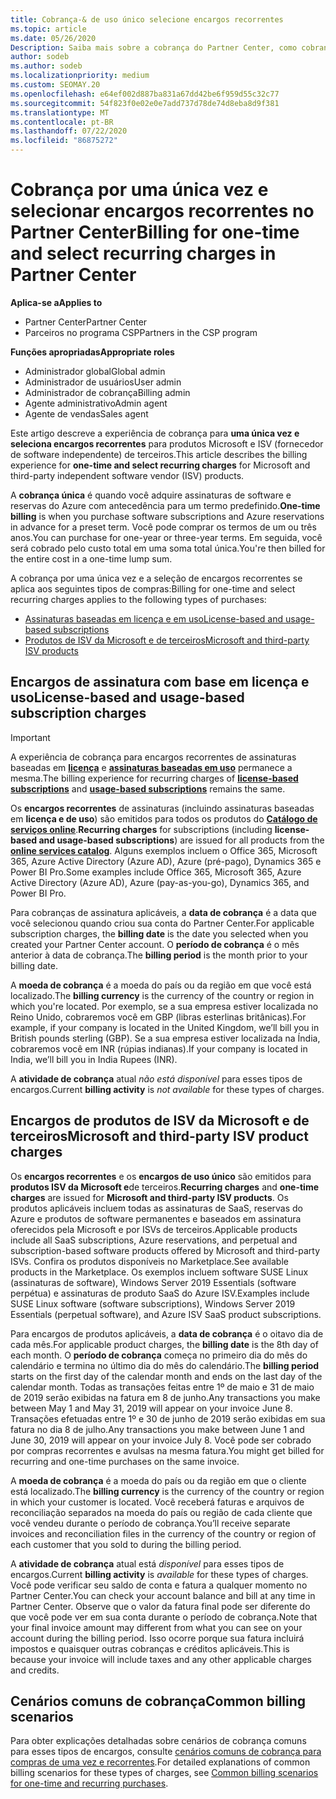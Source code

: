 ```yaml
---
title: Cobrança-& de uso único selecione encargos recorrentes
ms.topic: article
ms.date: 05/26/2020
Description: Saiba mais sobre a cobrança do Partner Center, como cobrança única com antecedência para termos predefinidos e cobrança de encargos selecionados e recorrentes.
author: sodeb
ms.author: sodeb
ms.localizationpriority: medium
ms.custom: SEOMAY.20
ms.openlocfilehash: e64ef002d887ba831a67dd42be6f959d55c32c77
ms.sourcegitcommit: 54f823f0e02e0e7add737d78de74d8eba8d9f381
ms.translationtype: MT
ms.contentlocale: pt-BR
ms.lasthandoff: 07/22/2020
ms.locfileid: "86875272"
---
```

# <a name="billing-for-one-time-and-select-recurring-charges-in-partner-center"></a><span data-ttu-id="cdc75-103">Cobrança por uma única vez e selecionar encargos recorrentes no Partner Center</span><span class="sxs-lookup"><span data-stu-id="cdc75-103">Billing for one-time and select recurring charges in Partner Center</span></span>

<span data-ttu-id="cdc75-104">**Aplica-se a**</span><span class="sxs-lookup"><span data-stu-id="cdc75-104">**Applies to**</span></span>
- <span data-ttu-id="cdc75-105">Partner Center</span><span class="sxs-lookup"><span data-stu-id="cdc75-105">Partner Center</span></span>
- <span data-ttu-id="cdc75-106">Parceiros no programa CSP</span><span class="sxs-lookup"><span data-stu-id="cdc75-106">Partners in the CSP program</span></span>

<span data-ttu-id="cdc75-107">**Funções apropriadas**</span><span class="sxs-lookup"><span data-stu-id="cdc75-107">**Appropriate roles**</span></span>
- <span data-ttu-id="cdc75-108">Administrador global</span><span class="sxs-lookup"><span data-stu-id="cdc75-108">Global admin</span></span>
- <span data-ttu-id="cdc75-109">Administrador de usuários</span><span class="sxs-lookup"><span data-stu-id="cdc75-109">User admin</span></span>
- <span data-ttu-id="cdc75-110">Administrador de cobrança</span><span class="sxs-lookup"><span data-stu-id="cdc75-110">Billing admin</span></span>
- <span data-ttu-id="cdc75-111">Agente administrativo</span><span class="sxs-lookup"><span data-stu-id="cdc75-111">Admin agent</span></span>
- <span data-ttu-id="cdc75-112">Agente de vendas</span><span class="sxs-lookup"><span data-stu-id="cdc75-112">Sales agent</span></span>

<span data-ttu-id="cdc75-113">Este artigo descreve a experiência de cobrança para **uma única vez e seleciona encargos recorrentes** para produtos Microsoft e ISV (fornecedor de software independente) de terceiros.</span><span class="sxs-lookup"><span data-stu-id="cdc75-113">This article describes the billing experience for **one-time and select recurring charges** for Microsoft and third-party independent software vendor (ISV) products.</span></span> 

<span data-ttu-id="cdc75-114">A **cobrança única** é quando você adquire assinaturas de software e reservas do Azure com antecedência para um termo predefinido.</span><span class="sxs-lookup"><span data-stu-id="cdc75-114">**One-time billing** is when you purchase software subscriptions and Azure reservations in advance for a preset term.</span></span> <span data-ttu-id="cdc75-115">Você pode comprar os termos de um ou três anos.</span><span class="sxs-lookup"><span data-stu-id="cdc75-115">You can purchase for one-year or three-year terms.</span></span> <span data-ttu-id="cdc75-116">Em seguida, você será cobrado pelo custo total em uma soma total única.</span><span class="sxs-lookup"><span data-stu-id="cdc75-116">You're then billed for the entire cost in a one-time lump sum.</span></span>

<span data-ttu-id="cdc75-117">A cobrança por uma única vez e a seleção de encargos recorrentes se aplica aos seguintes tipos de compras:</span><span class="sxs-lookup"><span data-stu-id="cdc75-117">Billing for one-time and select recurring charges applies to the following types of purchases:</span></span>

- [<span data-ttu-id="cdc75-118">Assinaturas baseadas em licença e em uso</span><span class="sxs-lookup"><span data-stu-id="cdc75-118">License-based and usage-based subscriptions</span></span>](#license-based-and-usage-based-subscription-charges)
- [<span data-ttu-id="cdc75-119">Produtos de ISV da Microsoft e de terceiros</span><span class="sxs-lookup"><span data-stu-id="cdc75-119">Microsoft and third-party ISV products</span></span>](#microsoft-and-third-party-isv-product-charges)

## <a name="license-based-and-usage-based-subscription-charges"></a><span data-ttu-id="cdc75-120">Encargos de assinatura com base em licença e uso</span><span class="sxs-lookup"><span data-stu-id="cdc75-120">License-based and usage-based subscription charges</span></span>

> [!IMPORTANT]
> <span data-ttu-id="cdc75-121">A experiência de cobrança para encargos recorrentes de assinaturas baseadas em [**licença**](license-based-billing.md) e [**assinaturas baseadas em uso**](usage-based-billing.md) permanece a mesma.</span><span class="sxs-lookup"><span data-stu-id="cdc75-121">The billing experience for recurring charges of [**license-based subscriptions**](license-based-billing.md) and [**usage-based subscriptions**](usage-based-billing.md) remains the same.</span></span>

<span data-ttu-id="cdc75-122">Os **encargos recorrentes** de assinaturas (incluindo assinaturas baseadas em **licença e de uso**) são emitidos para todos os produtos do [**Catálogo de serviços online**](https://partner.microsoft.com/commerce/preferredoffers/list).</span><span class="sxs-lookup"><span data-stu-id="cdc75-122">**Recurring charges** for subscriptions (including **license-based and usage-based subscriptions**) are issued for all products from the [**online services catalog**](https://partner.microsoft.com/commerce/preferredoffers/list).</span></span> <span data-ttu-id="cdc75-123">Alguns exemplos incluem o Office 365, Microsoft 365, Azure Active Directory (Azure AD), Azure (pré-pago), Dynamics 365 e Power BI Pro.</span><span class="sxs-lookup"><span data-stu-id="cdc75-123">Some examples include Office 365, Microsoft 365, Azure Active Directory (Azure AD), Azure (pay-as-you-go), Dynamics 365, and Power BI Pro.</span></span>

<span data-ttu-id="cdc75-124">Para cobranças de assinatura aplicáveis, a **data de cobrança** é a data que você selecionou quando criou sua conta do Partner Center.</span><span class="sxs-lookup"><span data-stu-id="cdc75-124">For applicable subscription charges, the **billing date** is the date you selected when you created your Partner Center account.</span></span> <span data-ttu-id="cdc75-125">O **período de cobrança** é o mês anterior à data de cobrança.</span><span class="sxs-lookup"><span data-stu-id="cdc75-125">The **billing period** is the month prior to your billing date.</span></span>

<span data-ttu-id="cdc75-126">A **moeda de cobrança** é a moeda do país ou da região em que você está localizado.</span><span class="sxs-lookup"><span data-stu-id="cdc75-126">The **billing currency** is the currency of the country or region in which you're located.</span></span> <span data-ttu-id="cdc75-127">Por exemplo, se a sua empresa estiver localizada no Reino Unido, cobraremos você em GBP (libras esterlinas britânicas).</span><span class="sxs-lookup"><span data-stu-id="cdc75-127">For example, if your company is located in the United Kingdom, we’ll bill you in British pounds sterling (GBP).</span></span> <span data-ttu-id="cdc75-128">Se a sua empresa estiver localizada na Índia, cobraremos você em INR (rúpias indianas).</span><span class="sxs-lookup"><span data-stu-id="cdc75-128">If your company is located in India, we’ll bill you in India Rupees (INR).</span></span>

<span data-ttu-id="cdc75-129">A **atividade de cobrança** atual *não está disponível* para esses tipos de encargos.</span><span class="sxs-lookup"><span data-stu-id="cdc75-129">Current **billing activity** is *not available* for these types of charges.</span></span>

## <a name="microsoft-and-third-party-isv-product-charges"></a><span data-ttu-id="cdc75-130">Encargos de produtos de ISV da Microsoft e de terceiros</span><span class="sxs-lookup"><span data-stu-id="cdc75-130">Microsoft and third-party ISV product charges</span></span>

<span data-ttu-id="cdc75-131">Os **encargos recorrentes** e os **encargos de uso único** são emitidos para **produtos ISV da Microsoft e**de terceiros.</span><span class="sxs-lookup"><span data-stu-id="cdc75-131">**Recurring charges** and **one-time charges** are issued for **Microsoft and third-party ISV products**.</span></span> <span data-ttu-id="cdc75-132">Os produtos aplicáveis incluem todas as assinaturas de SaaS, reservas do Azure e produtos de software permanentes e baseados em assinatura oferecidos pela Microsoft e por ISVs de terceiros.</span><span class="sxs-lookup"><span data-stu-id="cdc75-132">Applicable products include all SaaS subscriptions, Azure reservations, and perpetual and subscription-based software products offered by Microsoft and third-party ISVs.</span></span> <span data-ttu-id="cdc75-133">Confira os produtos disponíveis no Marketplace.</span><span class="sxs-lookup"><span data-stu-id="cdc75-133">See available products in the Marketplace.</span></span> <span data-ttu-id="cdc75-134">Os exemplos incluem software SUSE Linux (assinaturas de software), Windows Server 2019 Essentials (software perpétua) e assinaturas de produto SaaS do Azure ISV.</span><span class="sxs-lookup"><span data-stu-id="cdc75-134">Examples include SUSE Linux software (software subscriptions), Windows Server 2019 Essentials (perpetual software), and Azure ISV SaaS product subscriptions.</span></span>

<span data-ttu-id="cdc75-135">Para encargos de produtos aplicáveis, a **data de cobrança** é o oitavo dia de cada mês.</span><span class="sxs-lookup"><span data-stu-id="cdc75-135">For applicable product charges, the **billing date** is the 8th day of each month.</span></span> <span data-ttu-id="cdc75-136">O **período de cobrança** começa no primeiro dia do mês do calendário e termina no último dia do mês do calendário.</span><span class="sxs-lookup"><span data-stu-id="cdc75-136">The **billing period** starts on the first day of the calendar month and ends on the last day of the calendar month.</span></span> <span data-ttu-id="cdc75-137">Todas as transações feitas entre 1º de maio e 31 de maio de 2019 serão exibidas na fatura em 8 de junho.</span><span class="sxs-lookup"><span data-stu-id="cdc75-137">Any transactions you make between May 1 and May 31, 2019 will appear on your invoice June 8.</span></span> <span data-ttu-id="cdc75-138">Transações efetuadas entre 1º e 30 de junho de 2019 serão exibidas em sua fatura no dia 8 de julho.</span><span class="sxs-lookup"><span data-stu-id="cdc75-138">Any transactions you make between June 1 and June 30, 2019 will appear on your invoice July 8.</span></span> <span data-ttu-id="cdc75-139">Você pode ser cobrado por compras recorrentes e avulsas na mesma fatura.</span><span class="sxs-lookup"><span data-stu-id="cdc75-139">You might get billed for recurring and one-time purchases on the same invoice.</span></span>

<span data-ttu-id="cdc75-140">A **moeda de cobrança** é a moeda do país ou da região em que o cliente está localizado.</span><span class="sxs-lookup"><span data-stu-id="cdc75-140">The **billing currency** is the currency of the country or region in which your customer is located.</span></span> <span data-ttu-id="cdc75-141">Você receberá faturas e arquivos de reconciliação separados na moeda do país ou região de cada cliente que você vendeu durante o período de cobrança.</span><span class="sxs-lookup"><span data-stu-id="cdc75-141">You’ll receive separate invoices and reconciliation files in the currency of the country or region of each customer that you sold to during the billing period.</span></span>

<span data-ttu-id="cdc75-142">A **atividade de cobrança** atual está *disponível* para esses tipos de encargos.</span><span class="sxs-lookup"><span data-stu-id="cdc75-142">Current **billing activity** is *available* for these types of charges.</span></span> <span data-ttu-id="cdc75-143">Você pode verificar seu saldo de conta e fatura a qualquer momento no Partner Center.</span><span class="sxs-lookup"><span data-stu-id="cdc75-143">You can check your account balance and bill at any time in Partner Center.</span></span> <span data-ttu-id="cdc75-144">Observe que o valor da fatura final pode ser diferente do que você pode ver em sua conta durante o período de cobrança.</span><span class="sxs-lookup"><span data-stu-id="cdc75-144">Note that your final invoice amount may different from what you can see on your account during the billing period.</span></span> <span data-ttu-id="cdc75-145">Isso ocorre porque sua fatura incluirá impostos e quaisquer outras cobranças e créditos aplicáveis.</span><span class="sxs-lookup"><span data-stu-id="cdc75-145">This is because your invoice will include taxes and any other applicable charges and credits.</span></span>

## <a name="common-billing-scenarios"></a><span data-ttu-id="cdc75-146">Cenários comuns de cobrança</span><span class="sxs-lookup"><span data-stu-id="cdc75-146">Common billing scenarios</span></span>

<span data-ttu-id="cdc75-147">Para obter explicações detalhadas sobre cenários de cobrança comuns para esses tipos de encargos, consulte [cenários comuns de cobrança para compras de uma vez e recorrentes](common-billing-scenarios-onetime-recurring.md).</span><span class="sxs-lookup"><span data-stu-id="cdc75-147">For detailed explanations of common billing scenarios for these types of charges, see [Common billing scenarios for one-time and recurring purchases](common-billing-scenarios-onetime-recurring.md).</span></span>
